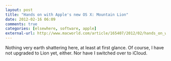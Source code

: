```yaml
---
layout: post  
title: "Hands on with Apple's new OS X: Mountain Lion"  
date: 2012-02-16 06:09  
comments: true  
categories: [elsewhere, software, apple]
external-url: http://www.macworld.com/article/165407/2012/02/hands_on_with_apples_new_os_x_mountain_lion.html#lsrc.twt_jsnell  
---
```


Nothing very earth shattering here, at least at first glance. Of course, I have not upgraded to Lion yet, either. Nor have I switched over to iCloud.